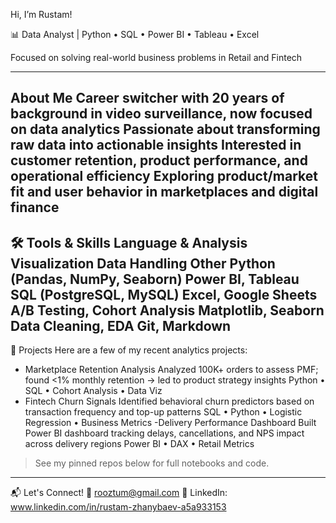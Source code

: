 Hi, I’m Rustam!

📊 Data Analyst | Python • SQL • Power BI • Tableau • Excel

Focused on solving real-world business problems in Retail and Fintech

---
About Me
Career switcher with 20 years of background in video surveillance, now focused on data analytics
Passionate about transforming raw data into actionable insights
Interested in customer retention, product performance, and operational efficiency
Exploring product/market fit and user behavior in marketplaces and digital finance
---
🛠️ Tools & Skills
Language & Analysis	Visualization	Data Handling	Other
Python (Pandas, NumPy, Seaborn)	Power BI, Tableau	SQL (PostgreSQL, MySQL)	Excel, Google Sheets
A/B Testing, Cohort Analysis	Matplotlib, Seaborn	Data Cleaning, EDA	Git, Markdown
---
📂 Projects
Here are a few of my recent analytics projects:
- Marketplace Retention Analysis
Analyzed 100K+ orders to assess PMF; found <1% monthly retention → led to product strategy insights
Python • SQL • Cohort Analysis • Data Viz
- Fintech Churn Signals
Identified behavioral churn predictors based on transaction frequency and top-up patterns
SQL • Python • Logistic Regression • Business Metrics
-Delivery Performance Dashboard
Built Power BI dashboard tracking delays, cancellations, and NPS impact across delivery regions
Power BI • DAX • Retail Metrics

> See my pinned repos below for full notebooks and code.
---
📬 Let's Connect!
📧 rooztum@gmail.com
💼 LinkedIn: www.linkedin.com/in/rustam-zhanybaev-a5a933153
